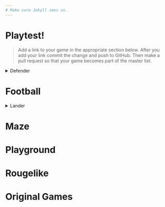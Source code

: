 ```yaml
---
# Make sure Jekyll sees us.
---
```


# Playtest!

>Add a link to your game in the appropriate section below. After you add your link commit the change and push to GitHub. Then make a pull request so that your game becomes part of the master list.

<details>
  <summary markdown="span">
    Defender
  </summary>
  
</details>

# Football

<details>
  <summary markdown="span">
    Lander
  </summary>
  
  * [Lander Example: Doug Urner](https://douglasurner.github.io/prototypes/Lander/index.html)
  
    This is a "plain vanilla" version of Lander that I built to test the Unity web build.
  
</details>

# Maze

# Playground

# Rougelike

# Original Games
